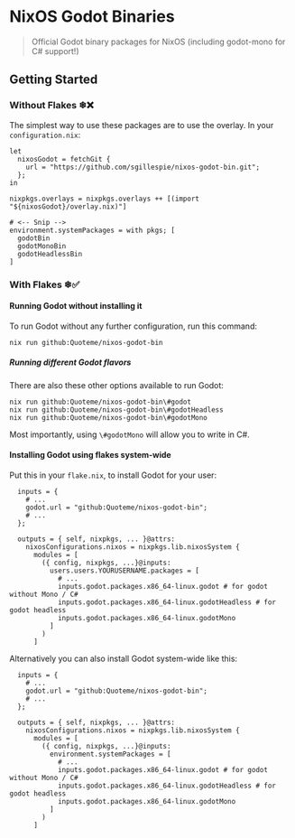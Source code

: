# NixOS Godot Binaries

> Official Godot binary packages for NixOS
(including godot-mono for C# support!)

## Getting Started

### Without Flakes ❄❌

The simplest way to use these packages are to use the overlay. In your `configuration.nix`:
  
    let  
      nixosGodot = fetchGit {
        url = "https://github.com/sgillespie/nixos-godot-bin.git";
      };
    in
  
    nixpkgs.overlays = nixpkgs.overlays ++ [(import "${nixosGodot}/overlay.nix)"]

    # <-- Snip -->
    environment.systemPackages = with pkgs; [
      godotBin
      godotMonoBin
      godotHeadlessBin
    ]

### With Flakes ❄✅

#### Running Godot without installing it

To run Godot without any further configuration, run this command:

```
nix run github:Quoteme/nixos-godot-bin
```

##### Running different Godot flavors

There are also these other options available to run Godot:

```
nix run github:Quoteme/nixos-godot-bin\#godot
nix run github:Quoteme/nixos-godot-bin\#godotHeadless
nix run github:Quoteme/nixos-godot-bin\#godotMono
```

Most importantly, using `\#godotMono` will allow you to write in C#.

#### Installing Godot using flakes system-wide

Put this in your `flake.nix`, to install Godot for your user:

```
  inputs = {
    # ...
    godot.url = "github:Quoteme/nixos-godot-bin";
    # ...
  };

  outputs = { self, nixpkgs, ... }@attrs:
    nixosConfigurations.nixos = nixpkgs.lib.nixosSystem {
      modules = [
        ({ config, nixpkgs, ...}@inputs:
          users.users.YOURUSERNAME.packages = [
            # ...
            inputs.godot.packages.x86_64-linux.godot # for godot without Mono / C#
            inputs.godot.packages.x86_64-linux.godotHeadless # for godot headless
            inputs.godot.packages.x86_64-linux.godotMono
          ]
        )
      ]
```

Alternatively you can also install Godot system-wide like this:

```
  inputs = {
    # ...
    godot.url = "github:Quoteme/nixos-godot-bin";
    # ...
  };

  outputs = { self, nixpkgs, ... }@attrs:
    nixosConfigurations.nixos = nixpkgs.lib.nixosSystem {
      modules = [
        ({ config, nixpkgs, ...}@inputs:
          environment.systemPackages = [
            # ...
            inputs.godot.packages.x86_64-linux.godot # for godot without Mono / C#
            inputs.godot.packages.x86_64-linux.godotHeadless # for godot headless
            inputs.godot.packages.x86_64-linux.godotMono
          ]
        )
      ]
```
